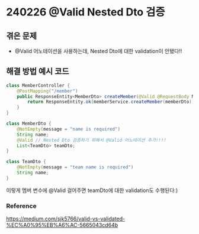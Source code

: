 # 240226 @Valid Nested Dto 검증

## 겪은 문제
- @Valid 어노테이션을 사용하는데, Nested Dto에 대한 validation이 안됐다!!


## 해결 방법 예시 코드

```java
class MemberController {
    @PostMapping("/member")
    public ResponseEntity<MemberDto> createMember(@Valid @RequestBody MemberDto memberDto) {
        return ResponseEntity.ok(memberService.createMember(memberDto));
    }
}
```

```java
class MemberDto {
    @NotEmpty(message = "name is required")
    String name;
    @Valid // Nested Dto 검증하기 위해서 @Valid 어노테이션 추가!!!!
    List<TeamDto> teamDto;
}
```

```java
class TeamDto {
    @NotEmpty(message = "team name is required")
    String name;
}
```

이렇게 멤버 변수에 @Valid 걸어주면 teamDto에 대한 validation도 수행된다:)

### Reference
https://medium.com/sjk5766/valid-vs-validated-%EC%A0%95%EB%A6%AC-5665043cd64b